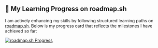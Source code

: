 ## 🚀 My Learning Progress on roadmap.sh

I am actively enhancing my skills by following structured learning paths on [roadmap.sh](https://roadmap.sh). Below is my progress card that reflects the milestones I have achieved so far:

[![roadmap.sh Progress](https://roadmap.sh/card/tall/6777fbf870129741a808d692?variant=dark)](https://roadmap.sh)


